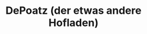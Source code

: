 ---
title: "DePoatz (der etwas andere Hofladen)"
url: /bornheim/depoatz-der-etwas-andere-hofladen/
shop: Supermarkt
---
